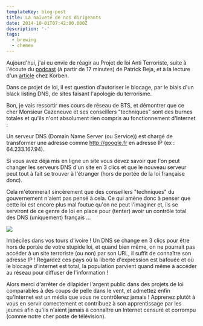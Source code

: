 ```yaml
---
templateKey: blog-post
title: La naïveté de nos dirigeants
date: 2014-10-01T07:42:00.000Z
description: '-'
tags:
  - brewing
  - chemex
---
```

Aujourd'hui, j'ai eu envie de réagir au Projet de loi Anti Terroriste, suite à l'écoute du [podcast](http://frenchspin.com/2014/09/rdv-tech-142-kindles-iphones-6/) (à partir de 17 minutes) de Patrick Beja, et à la lecture d'un [article](http://korben.info/bonjour-genie.html) chez Korben.

Dans ce projet de loi, il est question d'autoriser le blocage, par le biais d'un black listing DNS, de sites faisant l'apologie du terrorisme.

Bon, je vais ressortir mes cours de réseau de BTS, et démontrer que ce cher Monsieur Cazeneuve et ses conseillers "techniques" sont des burnes totales et qu'ils n'ont absolument rien compris au fonctionnement d'Internet :

Un serveur DNS (Domain Name Server (ou Service)) est chargé de transformer une adresse comme http://google.fr en adresse IP (ex : 64.233.167.94).

Si vous avez déjà mis en ligne un site vous devez savoir que l'on peut changer les serveurs DNS d'un site en 3 clics et que le nouveau serveur peut tout à fait se trouver à l'étranger (hors de portée de la loi française donc).

Cela m'étonnerait sincèrement que des conseillers "techniques" du gouvernement n'aient pas pensé à cela. Ce qui amène donc à penser que cette loi est encore plus mal foutue qu'on ne peut l'imaginer et, ils se serviront de ce genre de loi en place pour (tenter) avoir un contrôle total des DNS (uniquement) français ...

![](https://imgflip.com/readImage?iid=412211)

Imbéciles dans vos tours d'ivoire ! Un DNS se change en 3 clics pour être hors de portée de votre stupide loi, et quand bien même, on ne pourrait pas accéder à un site terroriste (ou non) par son URL, il suffit de connaître son adresse IP ! Regardez ces pays où la liberté d'expression est bafouée et où le blocage d'internet est total, la population parvient quand même à accéder au réseau pour diffuser de l'information !

Alors merci d'arrêter de dilapider l'argent public dans des projets de loi comparables à des coups de pelle dans le vent, et admettez enfin qu'Internet est un média que vous ne contrôlerez jamais ! Apprenez plutôt à vous en servir correctement et contribuez à son apprentissage par les jeunes afin qu'ils n'aient jamais à connaître un Internet censuré et corrompu (comme notre cher poste de télévision).
